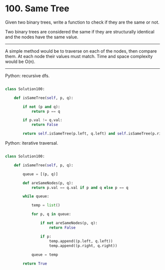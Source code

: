 # 100. Same Tree

Given two binary trees, write a function to check if they are the same or not.

Two binary trees are considered the same if they are structurally identical and
the nodes have the same value.

---

A simple method would be to traverse on each of the nodes, then compare them.
At each node their values must match. Time and space complexity would be O(n).

---

Python: recursive dfs.

```python

class Solution100:

    def isSameTree(self, p, q):

        if not (p and q):
            return p == q

        if p.val != q.val:
            return False

        return self.isSameTree(p.left, q.left) and self.isSameTree(p.right, q.right)
```

Python: iterative traversal.

```python

class Solution100:

    def isSameTree(self, p, q):

        queue = [(p, q)]

        def areSameNodes(p, q):
            return p.val == q.val if p and q else p == q

        while queue:

            temp = list()

            for p, q in queue:

                if not areSameNodes(p, q):
                    return False

                if p:
                    temp.append((p.left, q.left))
                    temp.append((p.right, q.right))
            
            queue = temp

        return True
```
